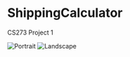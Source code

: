 # ShippingCalculator
CS273 Project 1

![Portrait](/Screenshots/Portrait.png?raw=true "Portrait")
![Landscape](/Screenshots/Landscape.png?raw=true "Landscape")
